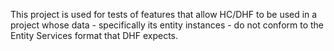 This project is used for tests of features that allow HC/DHF to be used in a project whose data - specifically its 
entity instances - do not conform to the Entity Services format that DHF expects. 
